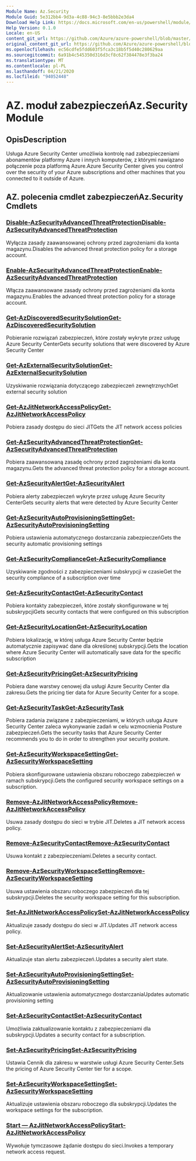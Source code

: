 ```yaml
---
Module Name: Az.Security
Module Guid: 5e312bb4-9d3a-4c88-94c3-8e5bbb2e3da4
Download Help Link: https://docs.microsoft.com/en-us/powershell/module/az.security
Help Version: 0.1.0
Locale: en-US
content_git_url: https://github.com/Azure/azure-powershell/blob/master/src/Security/Security/help/Az.Security.md
original_content_git_url: https://github.com/Azure/azure-powershell/blob/master/src/Security/Security/help/Az.Security.md
ms.openlocfilehash: ec56cdfe5fdd603f5fca3c18b5f5d40c280629aa
ms.sourcegitcommit: 6a91b4c545350d316d3cf8c62f384478e3f3ba24
ms.translationtype: MT
ms.contentlocale: pl-PL
ms.lasthandoff: 04/21/2020
ms.locfileid: "94052448"
---
```

# <span data-ttu-id="96ca1-101">AZ. moduł zabezpieczeń</span><span class="sxs-lookup"><span data-stu-id="96ca1-101">Az.Security Module</span></span>
## <span data-ttu-id="96ca1-102">Opis</span><span class="sxs-lookup"><span data-stu-id="96ca1-102">Description</span></span>
<span data-ttu-id="96ca1-103">Usługa Azure Security Center umożliwia kontrolę nad zabezpieczeniami abonamentów platformy Azure i innych komputerów, z którymi nawiązano połączenie poza platformą Azure.</span><span class="sxs-lookup"><span data-stu-id="96ca1-103">Azure Security Center gives you control over the security of your Azure subscriptions and other machines that you connected to it outside of Azure.</span></span>

## <span data-ttu-id="96ca1-104">AZ. polecenia cmdlet zabezpieczeń</span><span class="sxs-lookup"><span data-stu-id="96ca1-104">Az.Security Cmdlets</span></span>
### [<span data-ttu-id="96ca1-105">Disable-AzSecurityAdvancedThreatProtection</span><span class="sxs-lookup"><span data-stu-id="96ca1-105">Disable-AzSecurityAdvancedThreatProtection</span></span>](Disable-AzSecurityAdvancedThreatProtection.md)
<span data-ttu-id="96ca1-106">Wyłącza zasady zaawansowanej ochrony przed zagrożeniami dla konta magazynu.</span><span class="sxs-lookup"><span data-stu-id="96ca1-106">Disables the advanced threat protection policy for a storage account.</span></span>

### [<span data-ttu-id="96ca1-107">Enable-AzSecurityAdvancedThreatProtection</span><span class="sxs-lookup"><span data-stu-id="96ca1-107">Enable-AzSecurityAdvancedThreatProtection</span></span>](Enable-AzSecurityAdvancedThreatProtection.md)
<span data-ttu-id="96ca1-108">Włącza zaawansowane zasady ochrony przed zagrożeniami dla konta magazynu.</span><span class="sxs-lookup"><span data-stu-id="96ca1-108">Enables the advanced threat protection policy for a storage account.</span></span>

### [<span data-ttu-id="96ca1-109">Get-AzDiscoveredSecuritySolution</span><span class="sxs-lookup"><span data-stu-id="96ca1-109">Get-AzDiscoveredSecuritySolution</span></span>](Get-AzDiscoveredSecuritySolution.md)
<span data-ttu-id="96ca1-110">Pobieranie rozwiązań zabezpieczeń, które zostały wykryte przez usługę Azure Security Center</span><span class="sxs-lookup"><span data-stu-id="96ca1-110">Gets security solutions that were discovered by Azure Security Center</span></span>

### [<span data-ttu-id="96ca1-111">Get-AzExternalSecuritySolution</span><span class="sxs-lookup"><span data-stu-id="96ca1-111">Get-AzExternalSecuritySolution</span></span>](Get-AzExternalSecuritySolution.md)
<span data-ttu-id="96ca1-112">Uzyskiwanie rozwiązania dotyczącego zabezpieczeń zewnętrznych</span><span class="sxs-lookup"><span data-stu-id="96ca1-112">Get external security solution</span></span> 

### [<span data-ttu-id="96ca1-113">Get-AzJitNetworkAccessPolicy</span><span class="sxs-lookup"><span data-stu-id="96ca1-113">Get-AzJitNetworkAccessPolicy</span></span>](Get-AzJitNetworkAccessPolicy.md)
<span data-ttu-id="96ca1-114">Pobiera zasady dostępu do sieci JIT</span><span class="sxs-lookup"><span data-stu-id="96ca1-114">Gets the JIT network access policies</span></span>

### [<span data-ttu-id="96ca1-115">Get-AzSecurityAdvancedThreatProtection</span><span class="sxs-lookup"><span data-stu-id="96ca1-115">Get-AzSecurityAdvancedThreatProtection</span></span>](Get-AzSecurityAdvancedThreatProtection.md)
<span data-ttu-id="96ca1-116">Pobiera zaawansowaną zasadę ochrony przed zagrożeniami dla konta magazynu.</span><span class="sxs-lookup"><span data-stu-id="96ca1-116">Gets the advanced threat protection policy for a storage account.</span></span>

### [<span data-ttu-id="96ca1-117">Get-AzSecurityAlert</span><span class="sxs-lookup"><span data-stu-id="96ca1-117">Get-AzSecurityAlert</span></span>](Get-AzSecurityAlert.md)
<span data-ttu-id="96ca1-118">Pobiera alerty zabezpieczeń wykryte przez usługę Azure Security Center</span><span class="sxs-lookup"><span data-stu-id="96ca1-118">Gets security alerts that were detected by Azure Security Center</span></span>

### [<span data-ttu-id="96ca1-119">Get-AzSecurityAutoProvisioningSetting</span><span class="sxs-lookup"><span data-stu-id="96ca1-119">Get-AzSecurityAutoProvisioningSetting</span></span>](Get-AzSecurityAutoProvisioningSetting.md)
<span data-ttu-id="96ca1-120">Pobiera ustawienia automatycznego dostarczania zabezpieczeń</span><span class="sxs-lookup"><span data-stu-id="96ca1-120">Gets the security automatic provisioning settings</span></span>

### [<span data-ttu-id="96ca1-121">Get-AzSecurityCompliance</span><span class="sxs-lookup"><span data-stu-id="96ca1-121">Get-AzSecurityCompliance</span></span>](Get-AzSecurityCompliance.md)
<span data-ttu-id="96ca1-122">Uzyskiwanie zgodności z zabezpieczeniami subskrypcji w czasie</span><span class="sxs-lookup"><span data-stu-id="96ca1-122">Get the security compliance of a subscription over time</span></span>

### [<span data-ttu-id="96ca1-123">Get-AzSecurityContact</span><span class="sxs-lookup"><span data-stu-id="96ca1-123">Get-AzSecurityContact</span></span>](Get-AzSecurityContact.md)
<span data-ttu-id="96ca1-124">Pobiera kontakty zabezpieczeń, które zostały skonfigurowane w tej subskrypcji</span><span class="sxs-lookup"><span data-stu-id="96ca1-124">Gets security contacts that were configured on this subscription</span></span>

### [<span data-ttu-id="96ca1-125">Get-AzSecurityLocation</span><span class="sxs-lookup"><span data-stu-id="96ca1-125">Get-AzSecurityLocation</span></span>](Get-AzSecurityLocation.md)
<span data-ttu-id="96ca1-126">Pobiera lokalizację, w której usługa Azure Security Center będzie automatycznie zapisywać dane dla określonej subskrypcji.</span><span class="sxs-lookup"><span data-stu-id="96ca1-126">Gets the location where Azure Security Center will automatically save data for the specific subscription</span></span>

### [<span data-ttu-id="96ca1-127">Get-AzSecurityPricing</span><span class="sxs-lookup"><span data-stu-id="96ca1-127">Get-AzSecurityPricing</span></span>](Get-AzSecurityPricing.md)
<span data-ttu-id="96ca1-128">Pobiera dane warstwy cenowej dla usługi Azure Security Center dla zakresu.</span><span class="sxs-lookup"><span data-stu-id="96ca1-128">Gets the pricing tier data for Azure Security Center for a scope.</span></span>

### [<span data-ttu-id="96ca1-129">Get-AzSecurityTask</span><span class="sxs-lookup"><span data-stu-id="96ca1-129">Get-AzSecurityTask</span></span>](Get-AzSecurityTask.md)
<span data-ttu-id="96ca1-130">Pobiera zadania związane z zabezpieczeniami, w których usługa Azure Security Center zaleca wykonywanie zadań w celu wzmocnienia Posture zabezpieczeń.</span><span class="sxs-lookup"><span data-stu-id="96ca1-130">Gets the security tasks that Azure Security Center recommends you to do in order to strengthen your security posture.</span></span>

### [<span data-ttu-id="96ca1-131">Get-AzSecurityWorkspaceSetting</span><span class="sxs-lookup"><span data-stu-id="96ca1-131">Get-AzSecurityWorkspaceSetting</span></span>](Get-AzSecurityWorkspaceSetting.md)
<span data-ttu-id="96ca1-132">Pobiera skonfigurowane ustawienia obszaru roboczego zabezpieczeń w ramach subskrypcji.</span><span class="sxs-lookup"><span data-stu-id="96ca1-132">Gets the configured security workspace settings on a subscription.</span></span>

### [<span data-ttu-id="96ca1-133">Remove-AzJitNetworkAccessPolicy</span><span class="sxs-lookup"><span data-stu-id="96ca1-133">Remove-AzJitNetworkAccessPolicy</span></span>](Remove-AzJitNetworkAccessPolicy.md)
<span data-ttu-id="96ca1-134">Usuwa zasady dostępu do sieci w trybie JIT.</span><span class="sxs-lookup"><span data-stu-id="96ca1-134">Deletes a JIT network access policy.</span></span>

### [<span data-ttu-id="96ca1-135">Remove-AzSecurityContact</span><span class="sxs-lookup"><span data-stu-id="96ca1-135">Remove-AzSecurityContact</span></span>](Remove-AzSecurityContact.md)
<span data-ttu-id="96ca1-136">Usuwa kontakt z zabezpieczeniami.</span><span class="sxs-lookup"><span data-stu-id="96ca1-136">Deletes a security contact.</span></span>

### [<span data-ttu-id="96ca1-137">Remove-AzSecurityWorkspaceSetting</span><span class="sxs-lookup"><span data-stu-id="96ca1-137">Remove-AzSecurityWorkspaceSetting</span></span>](Remove-AzSecurityWorkspaceSetting.md)
<span data-ttu-id="96ca1-138">Usuwa ustawienia obszaru roboczego zabezpieczeń dla tej subskrypcji.</span><span class="sxs-lookup"><span data-stu-id="96ca1-138">Deletes the security workspace setting for this subscription.</span></span>

### [<span data-ttu-id="96ca1-139">Set-AzJitNetworkAccessPolicy</span><span class="sxs-lookup"><span data-stu-id="96ca1-139">Set-AzJitNetworkAccessPolicy</span></span>](Set-AzJitNetworkAccessPolicy.md)
<span data-ttu-id="96ca1-140">Aktualizuje zasady dostępu do sieci w JIT.</span><span class="sxs-lookup"><span data-stu-id="96ca1-140">Updates JIT network access policy.</span></span>

### [<span data-ttu-id="96ca1-141">Set-AzSecurityAlert</span><span class="sxs-lookup"><span data-stu-id="96ca1-141">Set-AzSecurityAlert</span></span>](Set-AzSecurityAlert.md)
<span data-ttu-id="96ca1-142">Aktualizuje stan alertu zabezpieczeń.</span><span class="sxs-lookup"><span data-stu-id="96ca1-142">Updates a security alert state.</span></span>

### [<span data-ttu-id="96ca1-143">Set-AzSecurityAutoProvisioningSetting</span><span class="sxs-lookup"><span data-stu-id="96ca1-143">Set-AzSecurityAutoProvisioningSetting</span></span>](Set-AzSecurityAutoProvisioningSetting.md)
<span data-ttu-id="96ca1-144">Aktualizowanie ustawienia automatycznego dostarczania</span><span class="sxs-lookup"><span data-stu-id="96ca1-144">Updates automatic provisioning setting</span></span>

### [<span data-ttu-id="96ca1-145">Set-AzSecurityContact</span><span class="sxs-lookup"><span data-stu-id="96ca1-145">Set-AzSecurityContact</span></span>](Set-AzSecurityContact.md)
<span data-ttu-id="96ca1-146">Umożliwia zaktualizowanie kontaktu z zabezpieczeniami dla subskrypcji.</span><span class="sxs-lookup"><span data-stu-id="96ca1-146">Updates a security contact for a subscription.</span></span>

### [<span data-ttu-id="96ca1-147">Set-AzSecurityPricing</span><span class="sxs-lookup"><span data-stu-id="96ca1-147">Set-AzSecurityPricing</span></span>](Set-AzSecurityPricing.md)
<span data-ttu-id="96ca1-148">Ustawia Cennik dla zakresu w warstwie usługi Azure Security Center.</span><span class="sxs-lookup"><span data-stu-id="96ca1-148">Sets the pricing of Azure Security Center tier for a scope.</span></span>

### [<span data-ttu-id="96ca1-149">Set-AzSecurityWorkspaceSetting</span><span class="sxs-lookup"><span data-stu-id="96ca1-149">Set-AzSecurityWorkspaceSetting</span></span>](Set-AzSecurityWorkspaceSetting.md)
<span data-ttu-id="96ca1-150">Aktualizuje ustawienia obszaru roboczego dla subskrypcji.</span><span class="sxs-lookup"><span data-stu-id="96ca1-150">Updates the workspace settings for the subscription.</span></span>

### [<span data-ttu-id="96ca1-151">Start — AzJitNetworkAccessPolicy</span><span class="sxs-lookup"><span data-stu-id="96ca1-151">Start-AzJitNetworkAccessPolicy</span></span>](Start-AzJitNetworkAccessPolicy.md)
<span data-ttu-id="96ca1-152">Wywołuje tymczasowe żądanie dostępu do sieci.</span><span class="sxs-lookup"><span data-stu-id="96ca1-152">Invokes a temporary network access request.</span></span>

